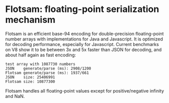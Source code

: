 # Flotsam: floating-point serialization mechanism
Flotsam is an efficient base-94 encoding for double-precision floating-point
number arrays with implementations for Java and Javascript. It is optimized for
decoding performance, especially for Javascript. Current benchmarks on V8 show
it to be between 3x and 5x faster than JSON for decoding, and about half again
as fast encoding:

```
test array with 1087730 numbers
JSON    generate/parse (ms): 2908/1200
Flotsam generate/parse (ms): 1937/661
JSON    size: 25406991
Flotsam size: 10877300
```

Flotsam handles all floating-point values except for positive/negative infinity
and NaN.
